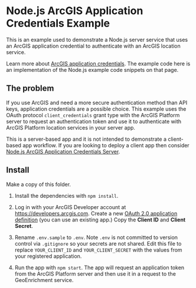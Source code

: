 # Node.js ArcGIS Application Credentials Example

This is an example used to demonstrate a Node.js server service that uses an ArcGIS application credential to authenticate with an ArcGIS location service.

Learn more about [ArcGIS application credentials](https://developers.arcgis.com/documentation/mapping-apis-and-services/security/application-credentials/). The example code here is an implementation of the Node.js example code snippets on that page.

## The problem

If you use ArcGIS and need a more secure authentication method than API keys, application credentials are a possible choice. This example uses the OAuth protocol `client_credentials` grant type with the ArcGIS Platform server to request an authentication token and use it to authenticate with ArcGIS Platform location services in your server app.

This is a server-based app and it is not intended to demonstrate a client-based app workflow. If you are looking to deploy a client app then consider [Node.js ArcGIS Application Credentials Server](../nodejs-app-token-server-demo/README.md).

## Install

Make a copy of this folder.

1. Install the dependencies with `npm install`.

2. Log in with your ArcGIS Developer account at https://developers.arcgis.com. Create a new [OAuth 2.0 application definition](https://developers.arcgis.com/applications) (you can use an existing app.) Copy the **Client ID** and **Client Secret**.

3. Rename `.env.sample` to `.env`. Note `.env` is not committed to version control via `.gitignore` so your secrets are not shared. Edit this file to replace `YOUR_CLIENT_ID` and `YOUR_CLIENT_SECRET` with the values from your registered application.

4. Run the app with `npm start`. The app will request an application token from the ArcGIS Platform server and then use it in a request to the GeoEnrichment service.
